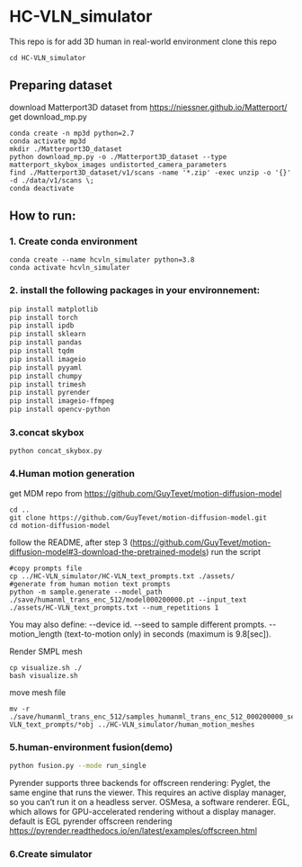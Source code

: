 # HC-VLN_simulator

This repo is for add 3D human in real-world environment
clone this repo
```
cd HC-VLN_simulator
```

## Preparing dataset
download Matterport3D dataset from https://niessner.github.io/Matterport/
get download_mp.py
```
conda create -n mp3d python=2.7
conda activate mp3d
mkdir ./Matterport3D_dataset
python download_mp.py -o ./Matterport3D_dataset --type matterport_skybox_images undistorted_camera_parameters
find ./Matterport3D_dataset/v1/scans -name '*.zip' -exec unzip -o '{}' -d ./data/v1/scans \;
conda deactivate
```


## How to run:
### 1. Create conda environment

```
conda create --name hcvln_simulater python=3.8
conda activate hcvln_simulater
```

### 2. install the following packages in your environnement:
```bash
pip install matplotlib
pip install torch
pip install ipdb
pip install sklearn
pip install pandas
pip install tqdm
pip install imageio
pip install pyyaml
pip install chumpy
pip install trimesh
pip install pyrender
pip install imageio-ffmpeg
pip install opencv-python
```
### 3.concat skybox
```
python concat_skybox.py
```

### 4.Human motion generation
get MDM repo from https://github.com/GuyTevet/motion-diffusion-model
```
cd ..
git clone https://github.com/GuyTevet/motion-diffusion-model.git
cd motion-diffusion-model
```
follow the README, after step 3 (https://github.com/GuyTevet/motion-diffusion-model#3-download-the-pretrained-models)
run the script
```
#copy prompts file
cp ../HC-VLN_simulator/HC-VLN_text_prompts.txt ./assets/
#generate from human motion text prompts
python -m sample.generate --model_path ./save/humanml_trans_enc_512/model000200000.pt --input_text ./assets/HC-VLN_text_prompts.txt --num_repetitions 1
```
You may also define:
  --device id.
  --seed to sample different prompts.
  --motion_length (text-to-motion only) in seconds (maximum is 9.8[sec]).

Render SMPL mesh
```
cp visualize.sh ./
bash visualize.sh
```
move mesh file
```
mv -r ./save/humanml_trans_enc_512/samples_humanml_trans_enc_512_000200000_seed10_HC-VLN_text_prompts/*obj ../HC-VLN_simulator/human_motion_meshes
```

### 5.human-environment fusion(demo)
```bash
python fusion.py --mode run_single
```
Pyrender supports three backends for offscreen rendering:
  Pyglet, the same engine that runs the viewer. This requires an active display manager, so you can’t run it on a headless server.
  OSMesa, a software renderer.
  EGL, which allows for GPU-accelerated rendering without a display manager.
  default is EGL
pyrender offscreen rendering https://pyrender.readthedocs.io/en/latest/examples/offscreen.html

### 6.Create simulator

